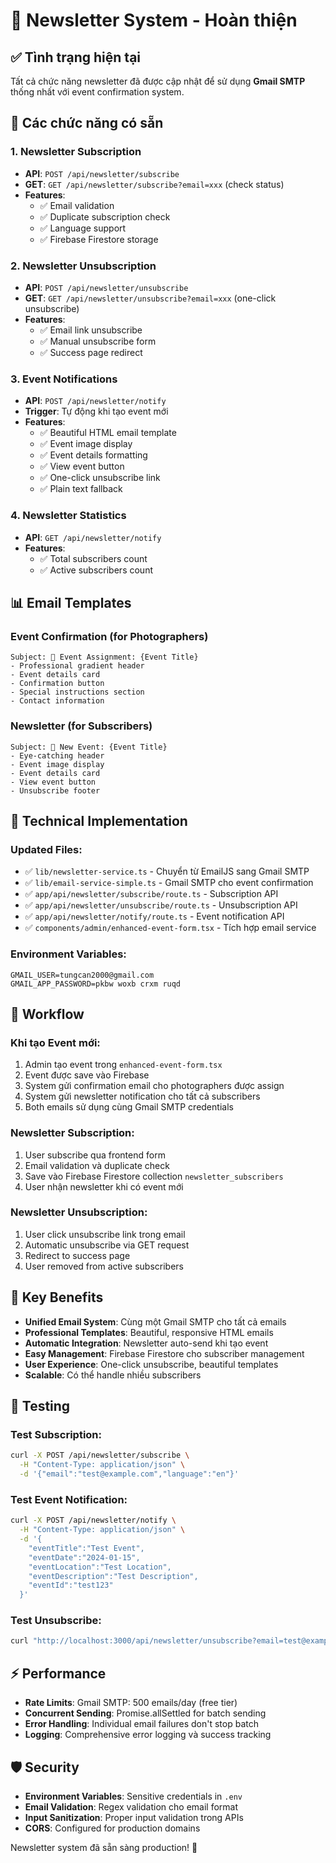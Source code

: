 # 📧 Newsletter System - Hoàn thiện

## ✅ **Tình trạng hiện tại**

Tất cả chức năng newsletter đã được cập nhật để sử dụng **Gmail SMTP** thống nhất với event confirmation system.

## 🚀 **Các chức năng có sẵn**

### 1. **Newsletter Subscription**
- **API**: `POST /api/newsletter/subscribe`
- **GET**: `GET /api/newsletter/subscribe?email=xxx` (check status)
- **Features**:
  - ✅ Email validation
  - ✅ Duplicate subscription check
  - ✅ Language support
  - ✅ Firebase Firestore storage

### 2. **Newsletter Unsubscription**
- **API**: `POST /api/newsletter/unsubscribe`
- **GET**: `GET /api/newsletter/unsubscribe?email=xxx` (one-click unsubscribe)
- **Features**:
  - ✅ Email link unsubscribe
  - ✅ Manual unsubscribe form
  - ✅ Success page redirect

### 3. **Event Notifications**
- **API**: `POST /api/newsletter/notify`
- **Trigger**: Tự động khi tạo event mới
- **Features**:
  - ✅ Beautiful HTML email template
  - ✅ Event image display
  - ✅ Event details formatting
  - ✅ View event button
  - ✅ One-click unsubscribe link
  - ✅ Plain text fallback

### 4. **Newsletter Statistics**
- **API**: `GET /api/newsletter/notify`
- **Features**:
  - ✅ Total subscribers count
  - ✅ Active subscribers count

## 📊 **Email Templates**

### **Event Confirmation (for Photographers)**
```
Subject: 📸 Event Assignment: {Event Title}
- Professional gradient header
- Event details card
- Confirmation button
- Special instructions section
- Contact information
```

### **Newsletter (for Subscribers)**
```
Subject: 🎯 New Event: {Event Title}
- Eye-catching header
- Event image display
- Event details card
- View event button
- Unsubscribe footer
```

## 🔧 **Technical Implementation**

### **Updated Files:**
- ✅ `lib/newsletter-service.ts` - Chuyển từ EmailJS sang Gmail SMTP
- ✅ `lib/email-service-simple.ts` - Gmail SMTP cho event confirmation  
- ✅ `app/api/newsletter/subscribe/route.ts` - Subscription API
- ✅ `app/api/newsletter/unsubscribe/route.ts` - Unsubscription API
- ✅ `app/api/newsletter/notify/route.ts` - Event notification API
- ✅ `components/admin/enhanced-event-form.tsx` - Tích hợp email service

### **Environment Variables:**
```env
GMAIL_USER=tungcan2000@gmail.com
GMAIL_APP_PASSWORD=pkbw woxb crxm ruqd
```

## 🔄 **Workflow**

### **Khi tạo Event mới:**
1. Admin tạo event trong `enhanced-event-form.tsx`
2. Event được save vào Firebase
3. System gửi confirmation email cho photographers được assign
4. System gửi newsletter notification cho tất cả subscribers
5. Both emails sử dụng cùng Gmail SMTP credentials

### **Newsletter Subscription:**
1. User subscribe qua frontend form
2. Email validation và duplicate check
3. Save vào Firebase Firestore collection `newsletter_subscribers`
4. User nhận newsletter khi có event mới

### **Newsletter Unsubscription:**
1. User click unsubscribe link trong email
2. Automatic unsubscribe via GET request
3. Redirect to success page
4. User removed from active subscribers

## 🎯 **Key Benefits**

- **Unified Email System**: Cùng một Gmail SMTP cho tất cả emails
- **Professional Templates**: Beautiful, responsive HTML emails
- **Automatic Integration**: Newsletter auto-send khi tạo event
- **Easy Management**: Firebase Firestore cho subscriber management
- **User Experience**: One-click unsubscribe, beautiful templates
- **Scalable**: Có thể handle nhiều subscribers

## 🧪 **Testing**

### **Test Subscription:**
```bash
curl -X POST /api/newsletter/subscribe \
  -H "Content-Type: application/json" \
  -d '{"email":"test@example.com","language":"en"}'
```

### **Test Event Notification:**
```bash
curl -X POST /api/newsletter/notify \
  -H "Content-Type: application/json" \
  -d '{
    "eventTitle":"Test Event",
    "eventDate":"2024-01-15",
    "eventLocation":"Test Location",
    "eventDescription":"Test Description",
    "eventId":"test123"
  }'
```

### **Test Unsubscribe:**
```bash
curl "http://localhost:3000/api/newsletter/unsubscribe?email=test@example.com"
```

## ⚡ **Performance**

- **Rate Limits**: Gmail SMTP: 500 emails/day (free tier)
- **Concurrent Sending**: Promise.allSettled for batch sending
- **Error Handling**: Individual email failures don't stop batch
- **Logging**: Comprehensive error logging và success tracking

## 🛡️ **Security**

- **Environment Variables**: Sensitive credentials in `.env`
- **Email Validation**: Regex validation cho email format
- **Input Sanitization**: Proper input validation trong APIs
- **CORS**: Configured for production domains

Newsletter system đã sẵn sàng production! 🚀 
